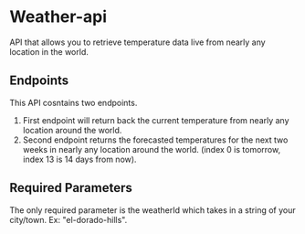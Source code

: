 # Weather-api
API that allows you to retrieve temperature data live from nearly any location in the world. 
## Endpoints
This API cosntains two endpoints.
1. First endpoint will return back the current temperature from nearly any location around the world. 
2. Second endpoint returns the forecasted temperatures for the next two weeks in nearly any location around the world. (index 0 is tomorrow, index 13 is 14 days from now).
## Required Parameters
The only required parameter is the weatherId which takes in a string of your city/town. Ex: "el-dorado-hills".

